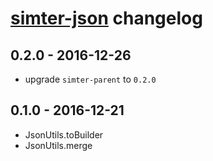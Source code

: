 # [simter-json](https://github.com/simter/simter-json) changelog

## 0.2.0 - 2016-12-26
- upgrade `simter-parent` to `0.2.0`

## 0.1.0 - 2016-12-21
- JsonUtils.toBuilder
- JsonUtils.merge
